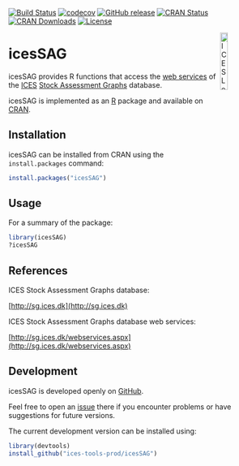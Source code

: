 [![Build Status](https://travis-ci.org/ices-tools-prod/icesSAG.svg?branch=release)](https://travis-ci.org/ices-tools-prod/icesSAG)
[![codecov](https://codecov.io/gh/ices-tools-prod/icesSAG/branch/master/graph/badge.svg)](https://codecov.io/gh/ices-tools-prod/icesSAG)
[![GitHub release](https://img.shields.io/github/release/ices-tools-prod/icesSAG.svg?maxAge=2592000)]()
[![CRAN Status](http://www.r-pkg.org/badges/version/icesSAG)](https://cran.r-project.org/package=icesSAG)
[![CRAN Downloads](http://cranlogs.r-pkg.org/badges/grand-total/icesSAG)](https://cran.r-project.org/package=icesSAG)
[![License](https://img.shields.io/badge/license-GPL%20(%3E%3D%202)-blue.svg)](https://www.gnu.org/licenses/gpl-3.0.en.html)

[<img align="right" alt="ICES Logo" width="17%" height="17%" src="http://www.ices.dk/_layouts/15/1033/images/icesimg/iceslogo.png">](http://www.ices.dk/Pages/default.aspx)

icesSAG
======

icesSAG provides R functions that access the
[web services](https://datras.ices.dk/WebServices/Webservices.aspx) of the
[ICES](http://www.ices.dk/Pages/default.aspx)
[Stock Assessment Graphs](http://sg.ices.dk) database.

icesSAG is implemented as an [R](https://www.r-project.org) package and
available on [CRAN](https://cran.r-project.org/package=icesSAG).

Installation
------------

icesSAG can be installed from CRAN using the `install.packages` command:

```R
install.packages("icesSAG")
```

Usage
-----

For a summary of the package:

```R
library(icesSAG)
?icesSAG
```

References
----------

ICES Stock Assessment Graphs database:

[http://sg.ices.dk](http://sg.ices.dk)

ICES Stock Assessment Graphs database web services:

[http://sg.ices.dk/webservices.aspx](http://sg.ices.dk/webservices.aspx)

Development
-----------

icesSAG is developed openly on
[GitHub](https://github.com/ices-tools-prod/icesSAG).

Feel free to open an [issue](https://github.com/ices-tools-prod/icesSAG/issues)
there if you encounter problems or have suggestions for future versions.

The current development version can be installed using:

```R
library(devtools)
install_github("ices-tools-prod/icesSAG")
```
